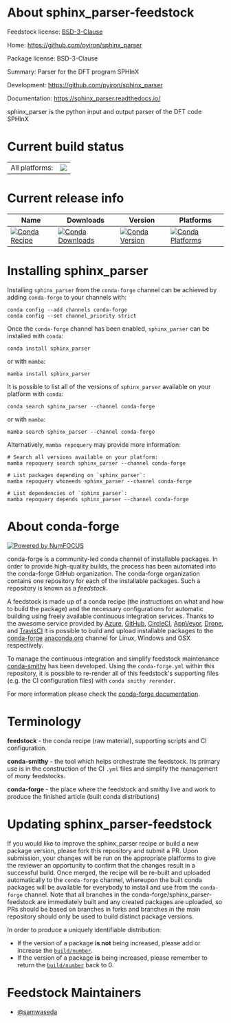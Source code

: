 About sphinx_parser-feedstock
=============================

Feedstock license: [BSD-3-Clause](https://github.com/conda-forge/sphinx_parser-feedstock/blob/main/LICENSE.txt)

Home: https://github.com/pyiron/sphinx_parser

Package license: BSD-3-Clause

Summary: Parser for the DFT program SPHInX

Development: https://github.com/pyiron/sphinx_parser

Documentation: https://sphinx_parser.readthedocs.io/

sphinx_parser is the python input and output parser of the DFT code SPHInX


Current build status
====================


<table><tr><td>All platforms:</td>
    <td>
      <a href="https://dev.azure.com/conda-forge/feedstock-builds/_build/latest?definitionId=24545&branchName=main">
        <img src="https://dev.azure.com/conda-forge/feedstock-builds/_apis/build/status/sphinx_parser-feedstock?branchName=main">
      </a>
    </td>
  </tr>
</table>

Current release info
====================

| Name | Downloads | Version | Platforms |
| --- | --- | --- | --- |
| [![Conda Recipe](https://img.shields.io/badge/recipe-sphinx_parser-green.svg)](https://anaconda.org/conda-forge/sphinx_parser) | [![Conda Downloads](https://img.shields.io/conda/dn/conda-forge/sphinx_parser.svg)](https://anaconda.org/conda-forge/sphinx_parser) | [![Conda Version](https://img.shields.io/conda/vn/conda-forge/sphinx_parser.svg)](https://anaconda.org/conda-forge/sphinx_parser) | [![Conda Platforms](https://img.shields.io/conda/pn/conda-forge/sphinx_parser.svg)](https://anaconda.org/conda-forge/sphinx_parser) |

Installing sphinx_parser
========================

Installing `sphinx_parser` from the `conda-forge` channel can be achieved by adding `conda-forge` to your channels with:

```
conda config --add channels conda-forge
conda config --set channel_priority strict
```

Once the `conda-forge` channel has been enabled, `sphinx_parser` can be installed with `conda`:

```
conda install sphinx_parser
```

or with `mamba`:

```
mamba install sphinx_parser
```

It is possible to list all of the versions of `sphinx_parser` available on your platform with `conda`:

```
conda search sphinx_parser --channel conda-forge
```

or with `mamba`:

```
mamba search sphinx_parser --channel conda-forge
```

Alternatively, `mamba repoquery` may provide more information:

```
# Search all versions available on your platform:
mamba repoquery search sphinx_parser --channel conda-forge

# List packages depending on `sphinx_parser`:
mamba repoquery whoneeds sphinx_parser --channel conda-forge

# List dependencies of `sphinx_parser`:
mamba repoquery depends sphinx_parser --channel conda-forge
```


About conda-forge
=================

[![Powered by
NumFOCUS](https://img.shields.io/badge/powered%20by-NumFOCUS-orange.svg?style=flat&colorA=E1523D&colorB=007D8A)](https://numfocus.org)

conda-forge is a community-led conda channel of installable packages.
In order to provide high-quality builds, the process has been automated into the
conda-forge GitHub organization. The conda-forge organization contains one repository
for each of the installable packages. Such a repository is known as a *feedstock*.

A feedstock is made up of a conda recipe (the instructions on what and how to build
the package) and the necessary configurations for automatic building using freely
available continuous integration services. Thanks to the awesome service provided by
[Azure](https://azure.microsoft.com/en-us/services/devops/), [GitHub](https://github.com/),
[CircleCI](https://circleci.com/), [AppVeyor](https://www.appveyor.com/),
[Drone](https://cloud.drone.io/welcome), and [TravisCI](https://travis-ci.com/)
it is possible to build and upload installable packages to the
[conda-forge](https://anaconda.org/conda-forge) [anaconda.org](https://anaconda.org/)
channel for Linux, Windows and OSX respectively.

To manage the continuous integration and simplify feedstock maintenance
[conda-smithy](https://github.com/conda-forge/conda-smithy) has been developed.
Using the ``conda-forge.yml`` within this repository, it is possible to re-render all of
this feedstock's supporting files (e.g. the CI configuration files) with ``conda smithy rerender``.

For more information please check the [conda-forge documentation](https://conda-forge.org/docs/).

Terminology
===========

**feedstock** - the conda recipe (raw material), supporting scripts and CI configuration.

**conda-smithy** - the tool which helps orchestrate the feedstock.
                   Its primary use is in the construction of the CI ``.yml`` files
                   and simplify the management of *many* feedstocks.

**conda-forge** - the place where the feedstock and smithy live and work to
                  produce the finished article (built conda distributions)


Updating sphinx_parser-feedstock
================================

If you would like to improve the sphinx_parser recipe or build a new
package version, please fork this repository and submit a PR. Upon submission,
your changes will be run on the appropriate platforms to give the reviewer an
opportunity to confirm that the changes result in a successful build. Once
merged, the recipe will be re-built and uploaded automatically to the
`conda-forge` channel, whereupon the built conda packages will be available for
everybody to install and use from the `conda-forge` channel.
Note that all branches in the conda-forge/sphinx_parser-feedstock are
immediately built and any created packages are uploaded, so PRs should be based
on branches in forks and branches in the main repository should only be used to
build distinct package versions.

In order to produce a uniquely identifiable distribution:
 * If the version of a package **is not** being increased, please add or increase
   the [``build/number``](https://docs.conda.io/projects/conda-build/en/latest/resources/define-metadata.html#build-number-and-string).
 * If the version of a package **is** being increased, please remember to return
   the [``build/number``](https://docs.conda.io/projects/conda-build/en/latest/resources/define-metadata.html#build-number-and-string)
   back to 0.

Feedstock Maintainers
=====================

* [@samwaseda](https://github.com/samwaseda/)

